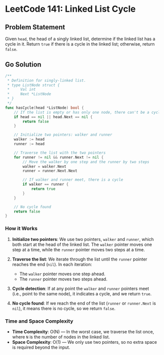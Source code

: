 # LeetCode 141: Linked List Cycle

## Problem Statement

Given `head`, the head of a singly linked list, determine if the linked list has a cycle in it. Return `true` if there is a cycle in the linked list; otherwise, return `false`.

## Go Solution

```go
/**
 * Definition for singly-linked list.
 * type ListNode struct {
 *     Val int
 *     Next *ListNode
 * }
 */
func hasCycle(head *ListNode) bool {
    // If the list is empty or has only one node, there can't be a cycle
	if head == nil || head.Next == nil {
		return false
	}

	// Initialize two pointers: walker and runner
	walker := head
	runner := head

	// Traverse the list with the two pointers
	for runner != nil && runner.Next != nil {
		// Move the walker by one step and the runner by two steps
		walker = walker.Next
		runner = runner.Next.Next

		// If walker and runner meet, there is a cycle
		if walker == runner {
			return true
		}
	}

	// No cycle found
	return false
}
```

### How it Works

1. **Initialize two pointers**: We use two pointers, `walker` and `runner`, which both start at the head of the linked list. The `walker` pointer moves one step at a time, while the `runner` pointer moves two steps at a time.

2. **Traverse the list**: We iterate through the list until the `runner` pointer reaches the end (`nil`). In each iteration:
   - The `walker` pointer moves one step ahead.
   - The `runner` pointer moves two steps ahead.

3. **Cycle detection**: If at any point the `walker` and `runner` pointers meet (i.e., point to the same node), it indicates a cycle, and we return `true`.

4. **No cycle found**: If we reach the end of the list (`runner` or `runner.Next` is `nil`), it means there is no cycle, so we return `false`.

### Time and Space Complexity

- **Time Complexity**: O(N) — In the worst case, we traverse the list once, where `N` is the number of nodes in the linked list.
- **Space Complexity**: O(1) — We only use two pointers, so no extra space is required beyond the input.
